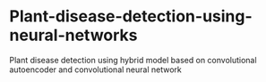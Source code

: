 # Plant-disease-detection-using-neural-networks
Plant disease detection using  hybrid model based on convolutional autoencoder and convolutional neural network
